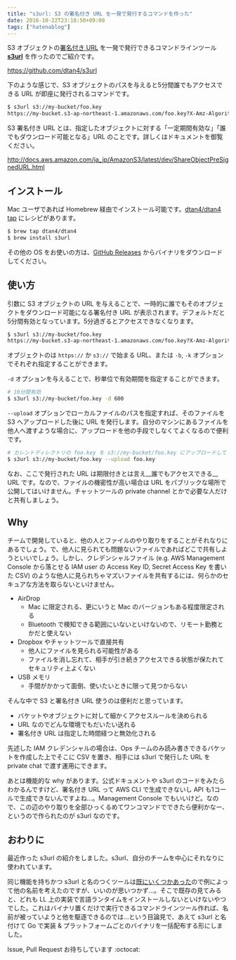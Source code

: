 ```yaml
---
title: "s3url: S3 の署名付き URL を一発で発行するコマンドを作った"
date: 2016-10-22T23:18:50+09:00
tags: ["hatenablog"]
---
```


S3 オブジェクトの[署名付き URL](http://docs.aws.amazon.com/ja_jp/AmazonS3/latest/dev/ShareObjectPreSignedURL.html) を一発で発行できるコマンドラインツール [__s3url__](https://github.com/dtan4/s3url) を作ったのでご紹介です。

https://github.com/dtan4/s3url

下のような感じで、S3 オブジェクトのパスを与えると5分間誰でもアクセスできる URL が即座に発行されるコマンドです。

```bash
$ s3url s3://my-bucket/foo.key
https://my-bucket.s3-ap-northeast-1.amazonaws.com/foo.key?X-Amz-Algorithm=AWS4-HMAC-SHA256&X-Amz-Credential=AKIA***************************%2Fap-northeast-1%2Fs3%2Faws4_request&X-Amz-Date=20160923T010227Z&X-Amz-Expires=300&X-Amz-SignedHeaders=host&X-Amz-Signature=****************************************************************
```

S3 署名付き URL とは、指定したオブジェクトに対する「一定期間有効な」「誰でもダウンロード可能となる」URL のことです。詳しくはドキュメントを御覧ください。


http://docs.aws.amazon.com/ja_jp/AmazonS3/latest/dev/ShareObjectPreSignedURL.html


## インストール

Mac ユーザであれば Homebrew 経由でインストール可能です。[dtan4/dtan4 tap](https://github.com/dtan4/homebrew-dtan4) にレシピがあります。

```bash
$ brew tap dtan4/dtan4
$ brew install s3url
```

その他の OS をお使いの方は、[GitHub Releases](https://github.com/dtan4/s3url/releases) からバイナリをダウンロードしてください。

## 使い方

引数に S3 オブジェクトの URL を与えることで、一時的に誰でもそのオブジェクトをダウンロード可能になる署名付き URL が表示されます。デフォルトだと5分間有効となっています。5分過ぎるとアクセスできなくなります。

```bash
$ s3url s3://my-bucket/foo.key
https://my-bucket.s3-ap-northeast-1.amazonaws.com/foo.key?X-Amz-Algorithm=AWS4-HMAC-SHA256&X-Amz-Credential=AKIA***************************%2Fap-northeast-1%2Fs3%2Faws4_request&X-Amz-Date=20160923T010227Z&X-Amz-Expires=300&X-Amz-SignedHeaders=host&X-Amz-Signature=****************************************************************
```

オブジェクトのは `https://` か `s3://` で始まる URL、または `-b`, `-k` オプションでそれぞれ指定することができます。

`-d` オプションを与えることで、秒単位で有効期間を指定することができます。

```bash
# 10分間有効
$ s3url s3://my-bucket/foo.key -d 600
```

`--upload` オプションでローカルファイルのパスを指定すれば、そのファイルを S3 へアップロードした後に URL を発行します。自分のマシンにあるファイルを他人へ渡すような場合に、アップロードを他の手段でしなくてよくなるので便利です。

```bash
# カレントディレクトリの foo.key を s3://my-bucket/foo.key にアップロードして URL 発行
$ s3url s3://my-bucket/foo.key --upload foo.key
```

なお、ここで発行された URL は期限付きとは言え__誰でもアクセスできる__ URL です。なので、ファイルの機密性が高い場合は URL をパブリックな場所で公開してはいけません。チャットツールの private channel とかで必要な人だけと共有しましょう。

## Why

チームで開発していると、他の人とファイルのやり取りをすることがそれなりにあるでしょう。で、他人に見られても問題ないファイルであればどこで共有しようといいでしょう。しかし、クレデンシャルファイル (e.g. AWS Management Console から落とせる IAM user の Access Key ID, Secret Access Key を書いた CSV) のような他人に見られちゃマズいファイルを共有するには、何らかのセキュアな方法を取らないといけません。

- AirDrop
  - Mac に限定される、更にいうと Mac のバージョンもある程度限定される
  - Bluetooth で検知できる範囲にいないといけないので、リモート勤務とかだと使えない
- Dropbox やチャットツールで直接共有
  - 他人にファイルを見られる可能性がある
  - ファイルを消し忘れて、相手が引き続きアクセスできる状態が保たれてセキュリティ上よくない
- USB メモリ
  - 手間がかかって面倒、使いたいときに限って見つからない

そんな中で S3 と署名付き URL 使うのは便利だと思っています。

- バケットやオブジェクトに対して細かくアクセスルールを決められる
- URL なのでどんな環境でもだいたい送れる
- 署名付き URL は指定した時間経つと無効化される

先述した IAM クレデンシャルの場合は、Ops チームのみ読み書きできるバケットを作成した上でそこに CSV を置き、相手には s3url で発行した URL を private chat で渡す運用にできます。

あとは機能的な why があります。公式ドキュメントや s3url のコードをみたらわかるんですけど、署名付き URL って  AWS CLI で生成できないし API も1コールで生成できないんですよね…。Management Console でもいいけど。なので、この辺のやり取りを全部ひっくるめてワンコマンドでできたら便利かなー、というので作られたのが s3url なのです。

## おわりに

最近作った s3url の紹介をしました。s3url、自分のチームを中心にそれなりに使われています。

同じ機能を持ちかつ s3url と名のつくツールは[既にいくつかあった](https://github.com/search?utf8=%E2%9C%93&q=s3url)ので例によって他の名前を考えたのですが、いいのが思いつかず…。そこで既存の見てみると、どれも LL 上の実装で言語ランタイムをインストールしないといけないやつでした。これはバイナリ置くだけで実行できるコマンドラインツール作れば、名前が被っていようと他を駆逐できるのでは…という目論見で、あえて s3url と名付けて Go で実装 & プラットフォームごとのバイナリを一括配布する形にしました。

Issue, Pull Request お待ちしています :octocat:
